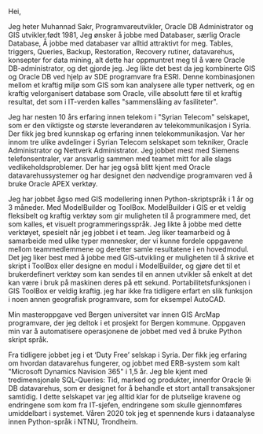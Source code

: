 Hei,

Jeg heter Muhannad Sakr, Programvareutvikler, Oracle DB Administrator og GIS utvikler.født 1981, Jeg ønsker å jobbe med Databaser, særlig Oracle Database, Å jobbe med databaser var alltid attraktivt for meg. Tables, triggers, Queries, Backup, Restoration, Recovery rutiner, datavarehus, konsepter for data mining, alt dette har oppmuntret meg til å være Oracle DB-administrator, og det gjorde jeg. Jeg likte det best da jeg kombinerte GIS og Oracle DB ved hjelp av SDE programvare fra ESRI. Denne kombinasjonen mellom et kraftig miljø som GIS som kan analysere alle typer nettverk, og en kraftig velorganisert database som Oracle, ville absolutt føre til et kraftig resultat, det som i IT-verden kalles "sammenslåing av fasiliteter".

Jeg har nesten 10 års erfaring innen telekom i "Syrian Telecom" selskapet, som er den viktigste og største leverandøren av telekommunikasjon i Syria. Der fikk jeg bred kunnskap og erfaring innen telekommunikasjon. Var her innom tre ulike avdelinger i Syrian Telecom selskapet som tekniker, Oracle Administrator og Nettverk Administrator. Jeg jobbet mest med Siemens telefonsentraler, var ansvarlig sammen med teamet mitt for alle slags vedlikeholdsproblemer. Der har jeg også blitt kjent med Oracle datavarehussystemer og har designet den nødvendige programvaren ved å bruke Oracle APEX verktøy.

Jeg har jobbet ågso med GIS modellering innen Python-skriptspråk i 1 år og 3 måneder. Med ModelBuilder og ToolBox. ModelBuilder i GIS er et veldig fleksibelt og kraftig verktøy som gir muligheten til å programmere med, det som kalles, et visuelt programmeringsspråk. Jeg likte å jobbe med dette verktøyet, spesielt når jeg jobbet i et team. Jeg liker teamarbeid og å samarbeide med ulike typer mennesker, der vi kunne fordele oppgavene mellom teammedlemmene og deretter samle resultatene i en hovedmodul. Det jeg liker best med å jobbe med GIS-utvikling er muligheten til å skrive et skript i ToolBox eller designe en modul i ModelBuilder, og gjøre det til et brukerdefinert verktøy som kan sendes til en annen utvikler så enkelt at det kan være i bruk på maskinen deres på ett sekund. Portabilitetsfunksjonen i GIS ToolBox er veldig kraftig. jeg har ikke fra tidligere erfart en slik funksjon i noen annen geografisk programvare, som for eksempel AutoCAD.

Min masteroppgave ved Bergen universitet var innen GIS ArcMap programvare, der jeg deltok i et prosjekt for Bergen kommune. Oppgaven min var å automatisere operasjonene de jobbet med ved å bruke Python skript språk.

Fra tidligere jobbet jeg i et ‘Duty Free’ selskap i Syria. Der fikk jeg erfaring om hvordan datavarehus fungerer, og jobbet med ERB-system som kalt "Microsoft Dynamics Navision 365" i 1,5 år. Jeg ble kjent med tredimensjonale SQL-Queries: Tid, marked og produkter, innenfor Oracle 9i DB datavarehus, som er designet for å behandle et stort antall transaksjoner samtidig. I dette selskapet var jeg alltid klar for de plutselige kravene og endringene som kom fra IT-sjefen, endringene som skulle gjennomføres umiddelbart i systemet. Våren 2020 tok jeg et spennende kurs i dataanalyse innen Python-språk i NTNU, Trondheim.
